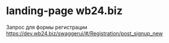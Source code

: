# landing-page wb24.biz

Запрос для формы регистрации
https://dev.wb24.biz/swaggerui/#/Registration/post_signup_new
